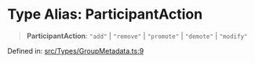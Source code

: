 # Type Alias: ParticipantAction

> **ParticipantAction**: `"add"` \| `"remove"` \| `"promote"` \| `"demote"` \| `"modify"`

Defined in: [src/Types/GroupMetadata.ts:9](https://github.com/Fokusdotid/bail/blob/043003e0dc220c8f52aef36f90c7026f3a192427/src/Types/GroupMetadata.ts#L9)
